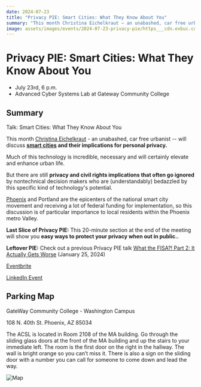 ```yaml
---
date: 2024-07-23
title: "Privacy PIE: Smart Cities: What They Know About You"
summary: "This month Christina Eichelkraut – an unabashed, car free urbanist -- will discuss smart cities and their implications for personal privacy."
image: assets/images/events/2024-07-23-privacy-pie/https___cdn.evbuc.com_images_794564249_2170620874043_1_original.jfif
---
```


# Privacy PIE: Smart Cities: What They Know About You

- July 23rd, 6 p.m.
- Advanced Cyber Systems Lab at Gateway Community College

## Summary

Talk: Smart Cities: What They Know About You

This month [Christina Eichelkraut](https://www.techedcollab.org/people/christina_eichelkraut.html) - an unabashed, car free urbanist -- will discuss **[smart cities](https://www.twi-global.com/technical-knowledge/faqs/what-is-a-smart-city) and their implications for personal privacy.**

Much of this technology is incredible, necessary and will certainly elevate and enhance urban life.

But there are still **privacy and civil rights implications that often go ignored** by nontechnical decision makers who are (understandably) bedazzled by this specific kind of technology's potential.

[Phoenix](https://law.asu.edu/centers/law-science-innovation/smart-cities-and-regions) and Portland are the epicenters of the national smart city movement and receiving a lot of federal funding for implementation, so this discussion is of particular importance to local residents within the Phoenix metro Valley.

**Last Slice of Privacy PIE:** This 20-minute section at the end of the meeting will show you **easy ways to protect your privacy when out in public..**

**Leftover PIE:** Check out a previous Privacy PIE talk 
[What the FISA?! Part 2: It Actually Gets Worse](https://drive.google.com/file/d/1sRJO2RDO8RmVKp88NnVCsZx06OohTR0R/view) (January 25, 2024)

[Eventbrite](https://www.eventbrite.com/e/privacy-pie-smart-cities-what-they-know-about-you-tickets-931645395457?utm-campaign=social&utm-content=attendeeshare&utm-medium=discovery&utm-term=listing&utm-source=cp&aff=ebdsshcopyurl)

[LinkedIn Event](https://www.linkedin.com/events/privacypie-smartcities-whatyour7210475982128828416/)

## Parking Map

GateWay Community College - Washington Campus 

108 N. 40th St. 
Phoenix, AZ 85034

The ACSL is located in Room 2108 of the MA building. Go through the sliding glass doors at the front of the MA building and up the stairs to your immediate left. The room is the first door on the right in the hallway. The wall is bright orange so you can’t miss it. There is also a sign on the sliding door with a number you can call for someone to come down and lead the way. 

![Map](/assets/images/events/2024-02-27-right-to-repair-workshop/FB_IMG_1707802988158.jpg)